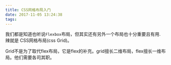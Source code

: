 ```yaml
---
title: CSS网格布局入门
date: 2017-11-05 13:24:38
tags:
---
```



我们都是知道也听说`Flexbox`布局，但其实还有另外一个布局也十分重要且有用.
辣就是 CSS网格布局(css Grid)。

Grid不是为了取代flex布局，它是flex的补充。grid擅长二维布局，flex擅长一维布局。他们需要各司其职。